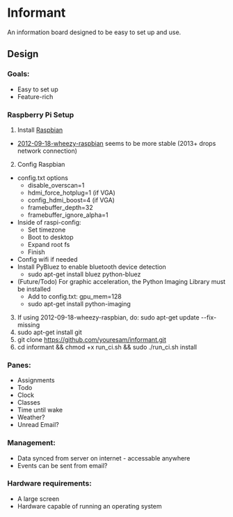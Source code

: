 Informant
=========
An information board designed to be easy to set up and use.

## Design

### Goals:
* Easy to set up
* Feature-rich

### Raspberry Pi Setup
1. Install [Raspbian](http://www.raspberrypi.org/downloads)
  * [2012-09-18-wheezy-raspbian](http://ftp.gnome.org/mirror/raspberrypi/images/raspbian/2012-09-18-wheezy-raspbian/2012-09-18-wheezy-raspbian.zip) seems to be more stable (2013+ drops network connection)
2. Config Raspbian
  * config.txt options
    * disable_overscan=1
    * hdmi_force_hotplug=1 (if VGA)
    * config_hdmi_boost=4 (if VGA)
    * framebuffer_depth=32
    * framebuffer_ignore_alpha=1
  * Inside of raspi-config:
    * Set timezone
    * Boot to desktop
    * Expand root fs
    * Finish
  * Config wifi if needed
  * Install PyBluez to enable bluetooth device detection
    * sudo apt-get install bluez python-bluez
  * (Future/Todo) For graphic acceleration, the Python Imaging Library must be installed
    * Add to config.txt: gpu_mem=128
    * sudo apt-get install python-imaging
3. If using 2012-09-18-wheezy-raspbian, do: sudo apt-get update --fix-missing
4. sudo apt-get install git
5. git clone https://github.com/youresam/informant.git
6. cd informant && chmod +x run_ci.sh && sudo ./run_ci.sh install

### Panes:
* Assignments
* Todo
* Clock
* Classes
* Time until wake
* Weather?
* Unread Email?

### Management:
* Data synced from server on internet - accessable anywhere
* Events can be sent from email?

### Hardware requirements:
* A large screen
* Hardware capable of running an operating system
